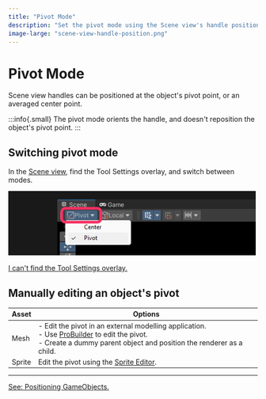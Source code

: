 ```yaml
---
title: "Pivot Mode"
description: "Set the pivot mode using the Scene view's handle position toggle."
image-large: "scene-view-handle-position.png"
---
```

# Pivot Mode
Scene view handles can be positioned at the object's pivot point, or an averaged center point.  

:::info{.small}
The pivot mode orients the handle, and doesn't reposition the object's pivot point.
:::

## Switching pivot mode
In the [Scene view](https://docs.unity3d.com/Manual/UsingTheSceneView.html), find the Tool Settings overlay, and switch between modes.

![handle position toggle](scene-view-handle-position.png)

[I can't find the Tool Settings overlay.](Enabling%20Overlays.md)

## Manually editing an object's pivot

| Asset  | Options                                                                                                                                                                                                          |
|--------|------------------------------------------------------------------------------------------------------------------------------------------------------------------------------------------------------------------|
| Mesh   | - Edit the pivot in an external modelling application.<br/>- Use [ProBuilder](https://unity.com/features/probuilder) to edit the pivot.<br/>- Create a dummy parent object and position the renderer as a child. |
| Sprite | Edit the pivot using the [Sprite Editor](https://docs.unity3d.com/Manual/sprite-editor-use.html).                                                                                                                |


---  
[See: Positioning GameObjects.](https://docs.unity3d.com/Manual/PositioningGameObjects.html)
